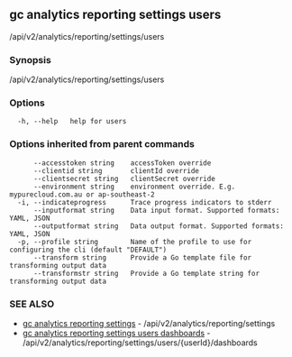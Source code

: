 ## gc analytics reporting settings users

/api/v2/analytics/reporting/settings/users

### Synopsis

/api/v2/analytics/reporting/settings/users

### Options

```
  -h, --help   help for users
```

### Options inherited from parent commands

```
      --accesstoken string    accessToken override
      --clientid string       clientId override
      --clientsecret string   clientSecret override
      --environment string    environment override. E.g. mypurecloud.com.au or ap-southeast-2
  -i, --indicateprogress      Trace progress indicators to stderr
      --inputformat string    Data input format. Supported formats: YAML, JSON
      --outputformat string   Data output format. Supported formats: YAML, JSON
  -p, --profile string        Name of the profile to use for configuring the cli (default "DEFAULT")
      --transform string      Provide a Go template file for transforming output data
      --transformstr string   Provide a Go template string for transforming output data
```

### SEE ALSO

* [gc analytics reporting settings](gc_analytics_reporting_settings.html)	 - /api/v2/analytics/reporting/settings
* [gc analytics reporting settings users dashboards](gc_analytics_reporting_settings_users_dashboards.html)	 - /api/v2/analytics/reporting/settings/users/{userId}/dashboards


